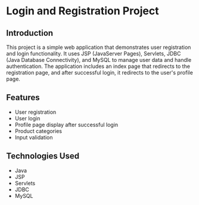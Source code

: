 # Login and Registration Project

## Introduction
This project is a simple web application that demonstrates user registration and login functionality. It uses JSP (JavaServer Pages), Servlets, JDBC (Java Database Connectivity), and MySQL to manage user data and handle authentication. The application includes an index page that redirects to the registration page, and after successful login, it redirects to the user's profile page.
 
## Features
- User registration
- User login
- Profile page display after successful login
- Product categories
- Input validation

## Technologies Used
- Java
- JSP
- Servlets
- JDBC
- MySQL
